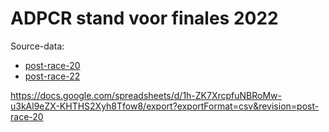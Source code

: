 # ADPCR stand voor finales 2022

Source-data: 
- [post-race-20](https://gist.githubusercontent.com/hanswesterbeek/bd639f373a40a3829b374524b512668d/raw/0926916bc8959ad32ad15b11d5c613ee356bd931/pcr-results-2022.csv)
- [post-race-22](https://gist.githubusercontent.com/hanswesterbeek/bd639f373a40a3829b374524b512668d/raw/51d60b59f0662cdf07fba95c63dd347e6240c9e2/pcr-results-2022.csv)

https://docs.google.com/spreadsheets/d/1h-ZK7XrcpfuNBRoMw-u3kAl9eZX-KHTHS2Xyh8Tfow8/export?exportFormat=csv&revision=post-race-20

